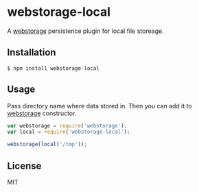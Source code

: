 # webstorage-local

A [webstorage] persistence plugin for local file storeage.

## Installation

```
$ npm install webstorage-local
```

## Usage

Pass directory name where data stored in. Then you can add it to [webstorage] constructor.

```js
var webstorage = require('webstorage');
var local = require('webstorage-local');

webstorage(local('/tmp'));
```

## License

MIT

[webstorage]: https://github.com/tatsuyaoiw/webstorage